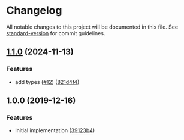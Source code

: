 # Changelog

All notable changes to this project will be documented in this file. See [standard-version](https://github.com/conventional-changelog/standard-version) for commit guidelines.

## [1.1.0](https://github.com/cfware/process-on-spawn/compare/v1.0.0...v1.1.0) (2024-11-13)


### Features

* add types ([#12](https://github.com/cfware/process-on-spawn/issues/12)) ([821d4f4](https://github.com/cfware/process-on-spawn/commit/821d4f4edec41b778fc8428d9f38bbd25717e885))

## 1.0.0 (2019-12-16)


### Features

* Initial implementation ([39123b4](https://github.com/cfware/process-on-spawn/commit/39123b4ec06d8f9a22a0b19bbf955ab9e80fa376))
